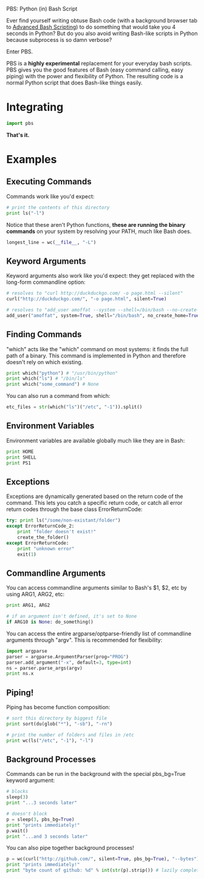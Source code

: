 PBS: Python (in) Bash Script

Ever find yourself writing obtuse Bash code (with a background browser tab
to [Advanced Bash Scripting](http://tldp.org/LDP/abs/html/)) to do something 
that would take you 4 seconds in Python?  But do you also avoid writing
Bash-like scripts in Python because subprocess is so damn verbose?

Enter PBS.

PBS is a **highly experimental** replacement for your everyday bash scripts.
PBS gives
you the good features of Bash (easy command calling, easy piping) with the
power and flexibility of Python.  The resulting code is a normal Python script
that does Bash-like things easily.




# Integrating

```python
import pbs
```

**That's it.**




# Examples

## Executing Commands

Commands work like you'd expect:

```python
# print the contents of this directory 
print ls("-l")
```

Notice that these aren't Python functions, **these are running the binary
commands** on your system by resolving your PATH, much like Bash does.

```python
longest_line = wc(__file__, "-L")
```

## Keyword Arguments

Keyword arguments also work like you'd expect: they get replaced with the
long-form commandline option:

```python
# resolves to "curl http://duckduckgo.com/ -o page.html --silent"
curl("http://duckduckgo.com/", "-o page.html", silent=True)

# resolves to "add_user amoffat --system --shell=/bin/bash --no-create-home"
add_user("amoffat", system=True, shell="/bin/bash", no_create_home=True)
```

## Finding Commands

"which" acts like the "which" command on most systems: it finds the full path
of a binary.  This command is implemented in Python and therefore doesn't rely
on which existing. 

```python
print which("python") # "/usr/bin/python"
print which("ls") # "/bin/ls"
print which("some_command") # None
```

You can also run a command from which:

```python
etc_files = str(which("ls")("/etc", "-1")).split()
```

## Environment Variables

Environment variables are available globally much like they are in Bash:

```python
print HOME
print SHELL
print PS1
```

## Exceptions

Exceptions are dynamically generated based on the return code of the command.
This lets you catch a specific return code, or catch all error return codes
through the base class ErrorReturnCode:

```python
try: print ls("/some/non-existant/folder")
except ErrorReturnCode_2:
    print "folder doesn't exist!"
    create_the_folder()
except ErrorReturnCode:
    print "unknown error"
    exit(1)
```

## Commandline Arguments

You can access commandline arguments similar to Bash's $1, $2, etc by using
ARG1, ARG2, etc:

```python
print ARG1, ARG2

# if an argument isn't defined, it's set to None
if ARG10 is None: do_something()
```

You can access the entire argparse/optparse-friendly list of commandline
arguments through "argv".  This is recommended for flexibility:

```python
import argparse
parser = argparse.ArgumentParser(prog="PROG")
parser.add_argument("-x", default=3, type=int)
ns = parser.parse_args(argv)
print ns.x
```

## Piping!

Piping has become function composition:

```python
# sort this directory by biggest file
print sort(du(glob("*"), "-sb"), "-rn")

# print the number of folders and files in /etc
print wc(ls("/etc", "-1"), "-l")
```

## Background Processes

Commands can be run in the background with the special pbs_bg=True keyword
argument:

```python
# blocks
sleep(3)
print "...3 seconds later"

# doesn't block
p = sleep(3, pbs_bg=True)
print "prints immediately!"
p.wait()
print "...and 3 seconds later"
```

You can also pipe together background processes!

```python
p = wc(curl("http://github.com/", silent=True, pbs_bg=True), "--bytes")
print "prints immediately!"
print "byte count of github: %d" % int(str(p).strip()) # lazily completes
```